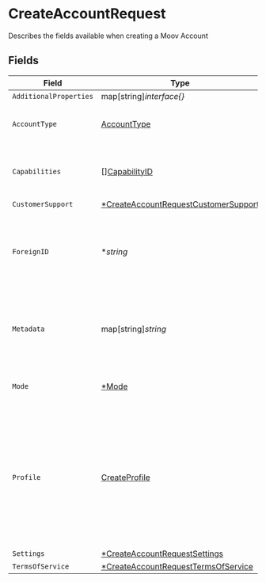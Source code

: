 # CreateAccountRequest

Describes the fields available when creating a Moov Account


## Fields

| Field                                                                                                                                                                                 | Type                                                                                                                                                                                  | Required                                                                                                                                                                              | Description                                                                                                                                                                           | Example                                                                                                                                                                               |
| ------------------------------------------------------------------------------------------------------------------------------------------------------------------------------------- | ------------------------------------------------------------------------------------------------------------------------------------------------------------------------------------- | ------------------------------------------------------------------------------------------------------------------------------------------------------------------------------------- | ------------------------------------------------------------------------------------------------------------------------------------------------------------------------------------- | ------------------------------------------------------------------------------------------------------------------------------------------------------------------------------------- |
| `AdditionalProperties`                                                                                                                                                                | map[string]*interface{}*                                                                                                                                                              | :heavy_minus_sign:                                                                                                                                                                    | N/A                                                                                                                                                                                   |                                                                                                                                                                                       |
| `AccountType`                                                                                                                                                                         | [AccountType](../../models/shared/accounttype.md)                                                                                                                                     | :heavy_check_mark:                                                                                                                                                                    | The type of entity represented by this Account                                                                                                                                        | business                                                                                                                                                                              |
| `Capabilities`                                                                                                                                                                        | [][CapabilityID](../../models/shared/capabilityid.md)                                                                                                                                 | :heavy_minus_sign:                                                                                                                                                                    | The list of capabilities to request when the account is created.                                                                                                                      |                                                                                                                                                                                       |
| `CustomerSupport`                                                                                                                                                                     | [*CreateAccountRequestCustomerSupport](../../models/shared/createaccountrequestcustomersupport.md)                                                                                    | :heavy_minus_sign:                                                                                                                                                                    | N/A                                                                                                                                                                                   |                                                                                                                                                                                       |
| `ForeignID`                                                                                                                                                                           | **string*                                                                                                                                                                             | :heavy_minus_sign:                                                                                                                                                                    | Serves as an optional alias from a foreign/external system which can be used to reference this resource                                                                               | 4528aba-b9a1-11eb-8529-0242ac13003                                                                                                                                                    |
| `Metadata`                                                                                                                                                                            | map[string]*string*                                                                                                                                                                   | :heavy_minus_sign:                                                                                                                                                                    | Free-form key-value pair list. Useful for storing information that is not captured elsewhere.                                                                                         |                                                                                                                                                                                       |
| `Mode`                                                                                                                                                                                | [*Mode](../../models/shared/mode.md)                                                                                                                                                  | :heavy_minus_sign:                                                                                                                                                                    | The mode this account is allowed to be used within.                                                                                                                                   | production                                                                                                                                                                            |
| `Profile`                                                                                                                                                                             | [CreateProfile](../../models/shared/createprofile.md)                                                                                                                                 | :heavy_check_mark:                                                                                                                                                                    | Describes the fields available when creating a profile.<br/>If `accountType` is set to `individual`, the `individual` object should be completed. All others should populate `business`.<br/> |                                                                                                                                                                                       |
| `Settings`                                                                                                                                                                            | [*CreateAccountRequestSettings](../../models/shared/createaccountrequestsettings.md)                                                                                                  | :heavy_minus_sign:                                                                                                                                                                    | N/A                                                                                                                                                                                   |                                                                                                                                                                                       |
| `TermsOfService`                                                                                                                                                                      | [*CreateAccountRequestTermsOfService](../../models/shared/createaccountrequesttermsofservice.md)                                                                                      | :heavy_minus_sign:                                                                                                                                                                    | N/A                                                                                                                                                                                   |                                                                                                                                                                                       |